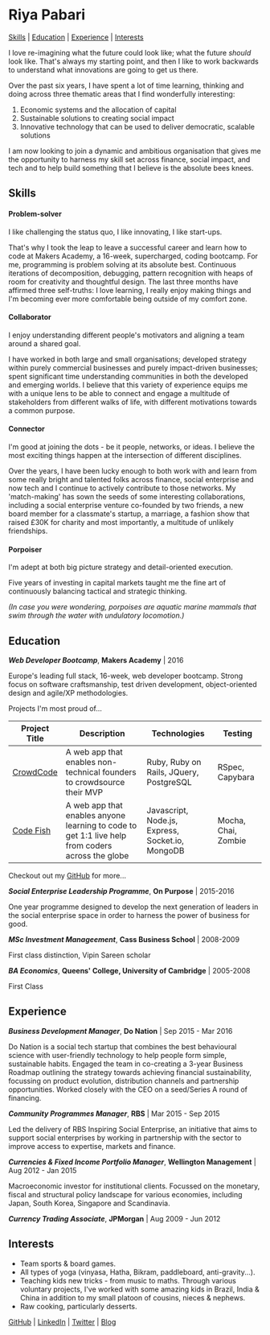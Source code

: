 # Riya Pabari

[Skills](#skills) | [Education](#education) | [Experience](#experience) | [Interests](#interests)

I love re-imagining what the future could look like; what the future *should* look like. That's always my starting point, and then I like to work backwards to understand what innovations are going to get us there.

Over the past six years, I have spent a lot of time learning, thinking and doing across three thematic areas that I find wonderfully interesting:

1.	Economic systems and the allocation of capital
2.	Sustainable solutions to creating social impact
3.	Innovative technology that can be used to deliver democratic, scalable solutions

I am now looking to join a dynamic and ambitious organisation that gives me the opportunity to harness my skill set across finance, social impact, and tech and to help build something that I believe is the absolute bees knees.

## Skills

#### Problem-solver

I like challenging the status quo, I like innovating, I like start-ups.

That's why I took the leap to leave a successful career and learn how to code at Makers Academy, a 16-week, supercharged, coding bootcamp. For me, programming is problem solving at its absolute best. Continuous iterations of decomposition, debugging, pattern recognition with heaps of room for creativity and thoughtful design. The last three months have affirmed three self-truths: I love learning, I really enjoy making things and I'm becoming ever more comfortable being outside of my comfort zone.

#### Collaborator

I enjoy understanding different people's motivators and aligning a team around a shared goal.

I have worked in both large and small organisations; developed strategy within purely commercial businesses and purely impact-driven businesses; spent significant time understanding communities in both the developed and emerging worlds. I believe that this variety of experience equips me with a unique lens to be able to connect and engage a multitude of stakeholders from different walks of life, with different motivations towards a common purpose.

#### Connector

I'm good at joining the dots - be it people, networks, or ideas. I believe the most exciting things happen at the intersection of different disciplines.

Over the years, I have been lucky enough to both work with and learn from some really bright and talented folks across finance, social enterprise and now tech and I continue to actively contribute to those networks. My 'match-making' has sown the seeds of some interesting collaborations, including a social enterprise venture co-founded by two friends, a new board member for a classmate's startup, a marriage, a fashion show that raised £30K for charity and most importantly, a multitude of unlikely friendships.

#### Porpoiser

I'm adept at both big picture strategy and detail-oriented execution.

Five years of investing in capital markets taught me the fine art of continuously balancing tactical and strategic thinking.

*(In case you were wondering, porpoises are aquatic marine mammals that swim through the water with undulatory locomotion.)*

## Education

**_Web Developer Bootcamp_**, **Makers Academy** | 2016

Europe's leading full stack, 16-week, web developer bootcamp. Strong focus on software craftsmanship, test driven development, object-oriented design and agile/XP methodologies.

Projects I'm most proud of...

| Project Title | Description   | Technologies | Testing |
| ------------- |---------------| -------------| ------- |
| [CrowdCode](https://github.com/riyapabari/crowdcode) | A web app that enables non-technical founders to crowdsource their MVP | Ruby, Ruby on Rails, JQuery, PostgreSQL | RSpec, Capybara |
| [Code Fish](https://code-fish.herokuapp.com/) | A web app that enables anyone learning to code to get 1:1 live help from coders across the globe | Javascript, Node.js, Express, Socket.io, MongoDB | Mocha, Chai, Zombie

Checkout out my [GitHub](https://github.com/riyapabari) for more...

**_Social Enterprise Leadership Programme_**, **On Purpose** | 2015-2016

One year programme designed to develop the next generation of leaders in the social enterprise space in order to harness the power of business for good.

**_MSc Investment Manageement_**, **Cass Business School** | 2008-2009

First class distinction, Vipin Sareen scholar

**_BA Economics_**, **Queens' College, University of Cambridge** | 2005-2008

First Class

## Experience

**_Business Development Manager_**, **Do Nation** | Sep 2015 - Mar 2016

Do Nation is a social tech startup that combines the best behavioural science with user-friendly technology to help people form simple, sustainable habits. Engaged the team in co-creating a 3-year Business Roadmap outlining the strategy towards achieving financial sustainability, focussing on product evolution, distribution channels and partnership opportunities. Worked closely with the CEO on a seed/Series A round of financing.

**_Community Programmes Manager_**, **RBS** | Mar 2015 - Sep 2015

Led the delivery of RBS Inspiring Social Enterprise, an initiative that aims to support social enterprises by working in partnership with the sector to improve access to expertise, markets and finance.

**_Currencies & Fixed Income Portfolio Manager_**, **Wellington Management** | Aug 2012 - Jan 2015

Macroeconomic investor for institutional clients. Focussed on the monetary, fiscal and structural policy landscape for various economies, including Japan, South Korea, Singapore and Scandinavia.

**_Currency Trading Associate_**, **JPMorgan** | Aug 2009 - Jun 2012

## Interests

- Team sports & board games.
- All types of yoga (vinyasa, Hatha, Bikram, paddleboard, anti-gravity...).
- Teaching kids new tricks - from music to maths. Through various voluntary projects, I've worked with some amazing kids in Brazil, India & China in addition to my small platoon of cousins, nieces & nephews.
- Raw cooking, particularly desserts.

[GitHub](https://github.com/riyapabari) | [LinkedIn](https://uk.linkedin.com/in/riyapabari) | [Twitter](https://twitter.com/riya_pabari) | [Blog](https://medium.com/@riya_pabari)
